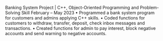 Banking System Project | C++, Object-Oriented Programming and Problem-Solving Skill                                                                                                         February – May 2023
• Programmed a bank system program for customers and admins applying C++ skills.
• Coded functions for customers to withdraw, transfer, deposit, check inbox messages and transactions.
• Created functions for admin to pay interest, block negative accounts and send warning to negative accounts.
